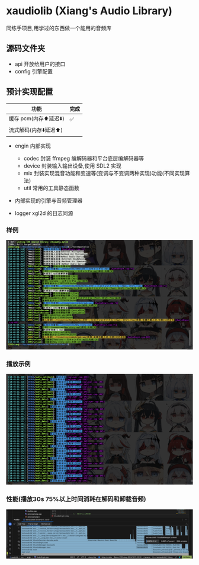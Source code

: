 # xaudiolib (Xiang's Audio Library)

同练手项目,用学过的东西做一个能用的音频库

## 源码文件夹

-   api
    开放给用户的接口
-   config
    引擎配置

## 预计实现配置

| 功能               | 完成 |
|------------------|----|
| 缓存 pcm(内存⬆️延迟⬇️) |  ✅ |
| 流式解码(内存⬇️延迟⬆️)   |    |

-   engin
    内部实现
    -   codec 封装 ffmpeg 编解码器和平台底层编解码器等
    -   device 封装输入输出设备,使用 SDL2 实现
    -   mix 封装实现混音功能和变速等(变调与不变调两种实现)功能(不同实现算法)
    -   util 常用的工具静态函数
-   内部实现的引擎与音频管理器

-   logger xgl2d 的日志同源

### 样例
![sample](sample.jpg)
### 播放示例
![playsample](playsample.jpg)
### 性能(播放30s 75%以上时间消耗在解码和卸载音频)
![profile1217](profile1217.jpg)
